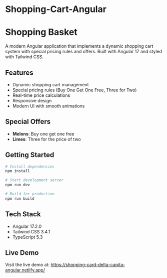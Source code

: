 # Shopping-Cart-Angular


# Shopping Basket

A modern Angular application that implements a dynamic shopping cart system with special pricing rules and offers. Built with Angular 17 and styled with Tailwind CSS.

## Features

- Dynamic shopping cart management
- Special pricing rules (Buy One Get One Free, Three for Two)
- Real-time price calculations
- Responsive design
- Modern UI with smooth animations

## Special Offers

- **Melons**: Buy one get one free
- **Limes**: Three for the price of two

## Getting Started

```bash
# Install dependencies
npm install

# Start development server
npm run dev

# Build for production
npm run build
```

## Tech Stack

- Angular 17.2.0
- Tailwind CSS 3.4.1
- TypeScript 5.3

## Live Demo

Visit the live demo at: https://shopping-card-delta-capita-angular.netlify.app/

